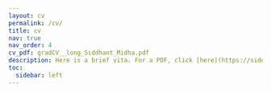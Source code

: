 ```yaml
---
layout: cv
permalink: /cv/
title: cv
nav: true
nav_order: 4
cv_pdf: gradCV__long_Siddhant_Midha.pdf
description: Here is a brief vita. For a PDF, click [here](https://siddhant-midha.github.io/assets/pdf/gradCV__short_Siddhant_Midha.pdf). For a descriptive CV, please click on the PDF icon on the top-right of this page.
toc:
  sidebar: left
---
```

